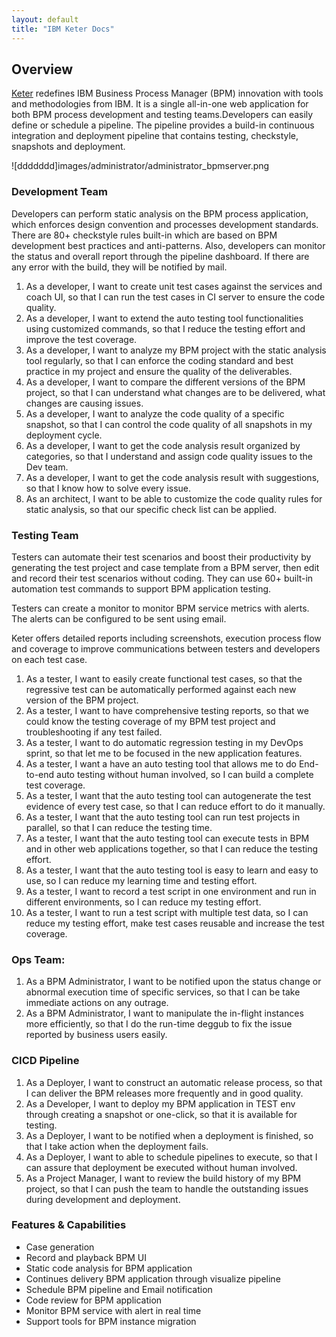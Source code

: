 ```yaml
---
layout: default
title: "IBM Keter Docs"
---
```


## Overview

[Keter](https://youtu.be/6LJhP7LedU0 ) redefines IBM Business Process Manager (BPM) innovation with tools and methodologies from IBM. It is a single all-in-one web application for both BPM process development and testing teams.Developers can easily define or schedule a pipeline. The pipeline provides a build-in continuous integration and deployment pipeline that contains testing, checkstyle, snapshots and deployment.

![ddddddd]images/administrator/administrator_bpmserver.png

[administrator_bpmserver]: /images/administrator/administrator_bpmserver.png

### Development Team

Developers can perform static analysis on the BPM process application, which enforces design convention and processes development standards.  There are 80+ checkstyle rules built-in which are based on BPM development best practices and anti-patterns. Also, developers can monitor the status and overall report through the pipeline dashboard. If there are any error with the build, they will be notified by mail.

1. As a developer, I want to create unit test cases against the services and coach UI, so that I can run the test cases in CI server to ensure the code quality.
2. As a developer, I want to extend the auto testing tool functionalities using customized commands, so that I reduce the testing effort and improve the test coverage.
3. As a developer, I want to analyze my BPM project with the static analysis tool regularly, so that I can enforce the coding standard and best practice in my project and ensure the quality of the deliverables.
4. As a developer, I want to compare the different versions of the BPM project, so that I can understand what changes are to be delivered,  what changes are causing issues.
5. As a developer, I want to analyze the code quality of a specific snapshot, so that I can control the code quality of all snapshots in my deployment cycle.
6. As a developer, I want to get the code analysis result organized by categories, so that I understand and assign code quality issues to the Dev team.
7. As a developer, I want to get the code analysis result with suggestions, so that I know how to solve every issue.
8. As an architect, I want to be able to customize the code quality rules for static analysis, so that our specific check list can be applied.

### Testing Team

Testers can automate their test scenarios and boost their productivity by generating the test project and case template from a BPM server, then edit and record their test scenarios without coding. They can use 60+ built-in automation test commands to support BPM application testing.

Testers can create a monitor to monitor BPM service metrics with alerts. The alerts can be configured to be sent using email.

Keter offers detailed reports including screenshots, execution process flow and coverage to improve communications between testers and developers on each test case. 

1. As a tester, I want to easily create functional test cases, so that the regressive test can be automatically performed against each new version of the BPM project.
2. As a tester, I want to have comprehensive testing reports, so that we could know the testing coverage of my BPM test project and troubleshooting if any test failed.
3. As a tester, I want to do automatic regression testing in my DevOps sprint, so that let me to be focused in the new application features.
4. As a tester, I want a have an auto testing tool that allows me to do End-to-end auto testing without human involved, so I can build a complete test coverage.
5. As a tester, I want that the auto testing tool can autogenerate the test evidence of every test case, so that I can reduce effort to do it manually.
6. As a tester, I want that the auto testing tool can run test projects in parallel, so that I can reduce the testing time.
7. As a tester, I want that the auto testing tool can execute tests in BPM and in other web applications together, so that I can reduce the testing effort. 
8. As a tester, I want that the auto testing tool is easy to learn and easy to use, so I can reduce my learning time and testing effort.
9. As a tester, I want to record a test script in one environment and run in different environments, so I can reduce my testing effort.
10. As a tester, I want to run a test script with multiple test data, so I can reduce my testing effort, make test cases reusable and increase the test coverage.

### Ops Team:
1. As a BPM Administrator, I want to be notified upon the status change or abnormal execution time of specific services, so that I can be take immediate actions on any outrage.
2. As a BPM Administrator, I want to manipulate the in-flight instances more efficiently, so that I do the run-time deggub to fix the issue reported by business users easily. 


### CICD Pipeline
1. As a Deployer, I want to construct an automatic release process, so that I can deliver the BPM releases more frequently and in good quality.
2. As a Developer, I want to deploy my BPM application in TEST env through creating a snapshot or one-click, so that it is available for testing. 
3. As a Deployer, I want to be notified when a deployment is finished, so that I take action when the deployment fails.
4. As a Deployer, I want to able to schedule pipelines to execute, so that I can assure that deployment be executed without human involved.
5. As a Project Manager, I want to review the build history of my BPM project, so that I can push the team to handle the outstanding issues during development and deployment.

### Features & Capabilities
* Case generation
* Record and playback BPM UI
* Static code analysis for BPM application
* Continues delivery BPM application through visualize pipeline
* Schedule BPM pipeline and Email notification 
* Code review for BPM application
* Monitor BPM service with alert in real time
* Support tools for BPM instance migration
  





